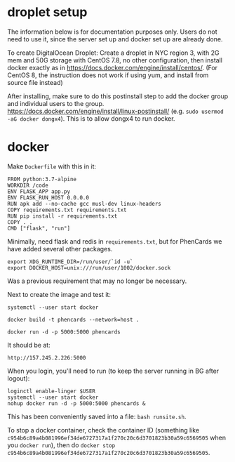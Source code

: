 # droplet setup

The information below is for documentation purposes only. Users do not need to use it, since the server set up and docker set up are already done.

To create DigitalOcean Droplet: Create a droplet in NYC region 3, with 2G mem and 50G storage with CentOS 7.8, no other configuration, then install docker exactly as in https://docs.docker.com/engine/install/centos/. (For CentOS 8, the instruction does not work if using yum, and install from source file instead)

After installing, make sure to do this postinstall step to add the docker group and individual users to the group.  https://docs.docker.com/engine/install/linux-postinstall/ (e.g. `sudo usermod -aG docker dongx4`). This is to allow dongx4 to run docker.

# docker 

Make `Dockerfile` with this in it:
```
FROM python:3.7-alpine
WORKDIR /code
ENV FLASK_APP app.py
ENV FLASK_RUN_HOST 0.0.0.0
RUN apk add --no-cache gcc musl-dev linux-headers
COPY requirements.txt requirements.txt
RUN pip install -r requirements.txt
COPY . .
CMD ["flask", "run"]
```
Minimally, need flask and redis in `requirements.txt`, but for PhenCards we have added several other packages.

```
export XDG_RUNTIME_DIR=/run/user/`id -u`
export DOCKER_HOST=unix:///run/user/1002/docker.sock
```

Was a previous requirement that may no longer be necessary.

Next to create the image and test it:

```
systemctl --user start docker

docker build -t phencards --network=host .

docker run -d -p 5000:5000 phencards
```

It should be at:

`http://157.245.2.226:5000`

When you login, you'll need to run (to keep the server running in BG after logout):

```
loginctl enable-linger $USER
systemctl --user start docker
nohup docker run -d -p 5000:5000 phencards &
```

This has been conveniently saved into a file: `bash runsite.sh`.

To stop a docker container, check the container ID (something like `c954b6c89a4b081996ef34de6727317a1f270c20c6d3701823b30a59c6569505` when you `docker run`), then do `docker stop c954b6c89a4b081996ef34de6727317a1f270c20c6d3701823b30a59c6569505`.
